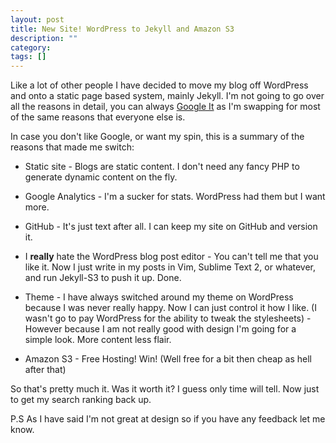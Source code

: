 ```yaml
---
layout: post
title: New Site! WordPress to Jekyll and Amazon S3
description: ""
category: 
tags: []
---
```




Like a lot of other people I have decided to move my blog off WordPress and onto a static page based system, mainly Jekyll. I'm not going to go over all the reasons in detail, you can always [Google It](http://lmgtfy.com/?q=Wordpress+to+Jekyll) as I'm swapping for most of the same reasons that everyone else is.

In case you don't like Google, or want my spin, this is a summary of the reasons that made me switch:



* Static site - Blogs are static content. I don't need any fancy PHP to generate dynamic content on the fly.

* Google Analytics - I'm a sucker for stats.  WordPress had them but I want more.

* GitHub - It's just text after all.  I can keep my site on GitHub and version it.

* I **really** hate the WordPress blog post editor - You can't tell me that you like it.  Now I just write in my posts in Vim, Sublime Text 2, or whatever, and run Jekyll-S3 to push it up. Done.

* Theme - I have always switched around my theme on WordPress because I was never really happy.  Now I can just control it how I like. (I wasn't go to pay WordPress for the ability to tweak the stylesheets) - However because I am not really good with design I'm going for a simple look.  More content less flair.

* Amazon S3 - Free Hosting! Win! (Well free for a bit then cheap as hell after that)

So that's pretty much it.  Was it worth it? I guess only time will tell.  Now just to get my search ranking back up. 

P.S As I have said I'm not great at design so if you have any feedback let me know.

